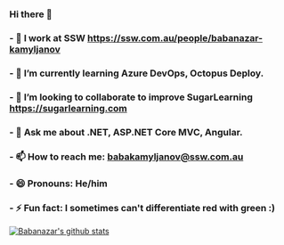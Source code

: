 ### Hi there 👋
### - 🔭 I work at SSW https://ssw.com.au/people/babanazar-kamyljanov
### - 🌱 I’m currently learning Azure DevOps, Octopus Deploy.
### - 👯 I’m looking to collaborate to improve SugarLearning https://sugarlearning.com
### - 💬 Ask me about .NET, ASP.NET Core MVC, Angular.
### - 📫 How to reach me: babakamyljanov@ssw.com.au
### - 😄 Pronouns: He/him
### - ⚡ Fun fact: I sometimes can't differentiate red with green :)

[![Babanazar's github stats](https://github-readme-stats.vercel.app/api?username=babakamyljanovssw&theme=dark)](https://github.com/babakamyljanovssw/github-readme-stats)
